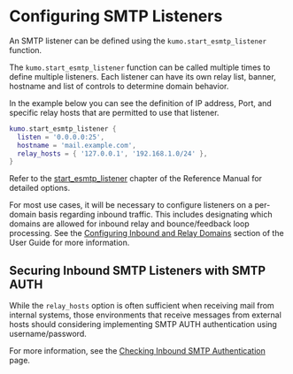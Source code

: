 # Configuring SMTP Listeners

An SMTP listener can be defined using the `kumo.start_esmtp_listener` function.

The `kumo.start_esmtp_listener` function can be called multiple times to define multiple listeners. Each listener can have its own relay list, banner, hostname and list of controls to determine domain behavior.

In the example below you can see the definition of IP address, Port, and specific relay hosts that are permitted to use that listener.

```lua
kumo.start_esmtp_listener {
  listen = '0.0.0.0:25',
  hostname = 'mail.example.com',
  relay_hosts = { '127.0.0.1', '192.168.1.0/24' },
}
```

Refer to the [start_esmtp_listener](https://docs.kumomta.com/reference/kumo/start_esmtp_listener/) chapter of the Reference Manual for detailed options.

For most use cases, it will be necessary to configure listeners on a per-domain basis regarding inbound traffic. This includes designating which domains are allowed for inbound relay and bounce/feedback loop processing. See the [Configuring Inbound and Relay Domains](./domains.md) section of the User Guide for more information.

## Securing Inbound SMTP Listeners with SMTP AUTH

While the `relay_hosts` option is often sufficient when receiving mail from internal systems, those environments that receive messages from external hosts should considering implementing SMTP AUTH authentication using username/password.

For more information, see the [Checking Inbound SMTP Authentication](../policy/auth.md) page.
